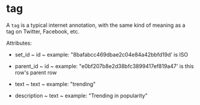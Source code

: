 # tag

A `tag` is a typical internet annotation, with the same kind of meaning as a tag on Twitter, Facebook, etc.

Attributes:

* set_id ~ id ~ example: "8bafabcc469dbae2c04e84a42bbfd19d' is ISO

* parent_id ~ id ~ example: "e0bf207b8e2d38bfc3899417ef819a47' is this row's parent row

* text ~ text ~ example: "trending"

* description ~ text ~ example: "Trending in popularity"
